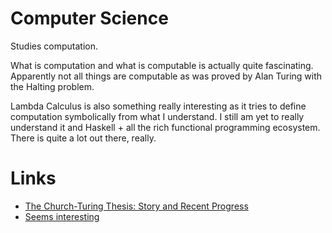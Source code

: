 # Computer Science
Studies computation.

What is computation and what is computable is actually quite fascinating. Apparently not all things are computable as was proved by Alan Turing with the Halting problem.

Lambda Calculus is also something really interesting as it tries to define computation symbolically from what I understand. I still am yet to really understand it and Haskell + all the rich functional programming ecosystem. There is quite a lot out there, really.

# Links
- [The Church-Turing Thesis: Story and Recent Progress](https://www.youtube.com/watch?v=QlYJz1B5XLU)
- [Seems interesting](https://functionalcs.github.io/curriculum/#org71f231a)
